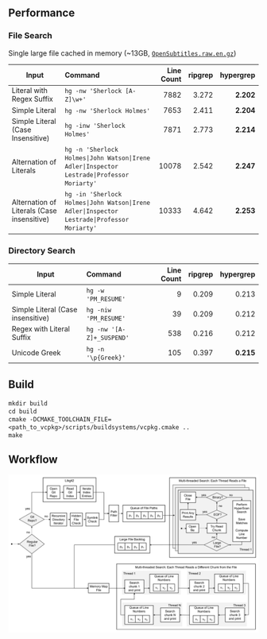 
## Performance

### File Search

 Single large file cached in memory (~13GB, [`OpenSubtitles.raw.en.gz`](http://opus.nlpl.eu/download.php?f=OpenSubtitles/v2018/mono/OpenSubtitles.raw.en.gz))

| Input | Command | Line Count | ripgrep | hypergrep |
| --- | :---| ---:| ---:| ---:|
| Literal with Regex Suffix | `hg -nw 'Sherlock [A-Z]\w+'` | 7882 | 3.272 | **2.202** |
| Simple Literal | `hg -nw 'Sherlock Holmes'` | 7653 | 2.411 | **2.204** |
| Simple Literal (Case Insensitive) | `hg -inw 'Sherlock Holmes'` | 7871 | 2.773 | **2.214** |
| Alternation of Literals | `hg -n 'Sherlock Holmes\|John Watson\|Irene Adler\|Inspector Lestrade\|Professor Moriarty'` | 10078 | 2.542 | **2.247** |
| Alternation of Literals (Case insensitive) | `hg -in 'Sherlock Holmes\|John Watson\|Irene Adler\|Inspector Lestrade\|Professor Moriarty'` | 10333 | 4.642 | **2.253** | 

### Directory Search

| Input | Command | Line Count | ripgrep | hypergrep |
| --- |:---| ---:| ---:| ---:|
| Simple Literal | `hg -w 'PM_RESUME'` | 9 | 0.209 | 0.213 |
| Simple Literal (Case insensitive) | `hg -niw 'PM_RESUME'` | 39 | 0.209 | 0.212 |
| Regex with Literal Suffix | `hg -nw '[A-Z]+_SUSPEND'` | 538 | 0.216 | 0.212 |
| Unicode Greek | `hg -n '\p{Greek}'` | 105 | 0.397 | **0.215** |

## Build

```
mkdir build
cd build
cmake -DCMAKE_TOOLCHAIN_FILE=<path_to_vcpkg>/scripts/buildsystems/vcpkg.cmake ..
make
```

## Workflow

![Workflow](doc/workflow.png)
